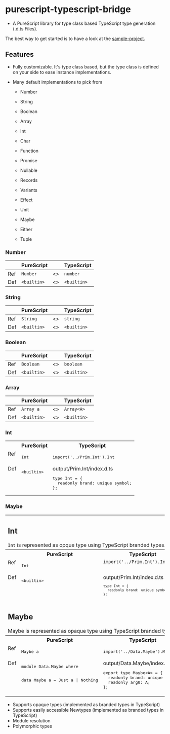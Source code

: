 # purescript-typescript-bridge

- A PureScript library for type class based TypeScript type generation (.d.ts Files).

The best way to get started is to have a look at the
[sample-project](https://github.com/thought2/purescript-typescript-bridge.sample-project).

## Features

- Fully customizable. It's type class based, but the type class is defined on your side to ease instance implementations.
- Many default implementations to pick from

  - Number
  - String
  - Boolean
  - Array

  - Int
  - Char

  - Function

  - Promise
  - Nullable
  - Records
  - Variants
  - Effect
  - Unit
  - Maybe
  - Either
  - Tuple

### Number

|     | PureScript  |     | TypeScript  |
| --- | ----------- | --- | ----------- |
| Ref | `Number`    | <>  | `number`    |
| Def | `<builtin>` | <>  | `<builtin>` |

### String

|     | PureScript  |     | TypeScript  |
| --- | ----------- | --- | ----------- |
| Ref | `String`    | <>  | `string`    |
| Def | `<builtin>` | <>  | `<builtin>` |

### Boolean

|     | PureScript  |     | TypeScript  |
| --- | ----------- | --- | ----------- |
| Ref | `Boolean`   | <>  | `boolean`   |
| Def | `<builtin>` | <>  | `<builtin>` |

### Array

|     | PureScript  |     | TypeScript  |
| --- | ----------- | --- | ----------- |
| Ref | `Array a`   | <>  | `Array<A>`  |
| Def | `<builtin>` | <>  | `<builtin>` |

### Int

<table>
  <tr>
    <th></th>
    <th>PureScript</th>
    <th>TypeScript</th>
  </tr>
  <tr>
    <td valign="top">Ref</td>
    <td valign="top">
      <pre>Int</pre>
    </td>
    <td valign="top">
      <pre>import('../Prim.Int').Int</pre>
    </td>
  </tr>
  <tr>
    <td valign="top">Def</td>
    <td valign="top">
<pre>
&lt;builtin&gt;
</pre>
    </td>
    <td valign="top">
output/Prim.Int/index.d.ts
<pre>
type Int = {
  readonly brand: unique symbol;
};
</pre></td>
  </tr>
</table>


### Maybe

<table>
  <tr>
    <td colspan=3>
      <h2>Int</h2>
      <code>Int</code> is represented as opque type using TypeScript branded types.
    </td>
  </tr>
  <tr></tr>
  <tr>
    <th></th>
    <th>PureScript</th>
    <th>TypeScript</th>
  </tr>
  <tr></tr>
  <tr>
    <td valign="top">Ref</td>
    <td valign="top">
      <pre>Int</pre>
    </td>
    <td valign="top">
      <code>import('../Prim.Int').Int</code>
    </td>
  </tr>
  <tr></tr>
  <tr>
    <td valign="top">Def</td>
    <td valign="top">
<pre>
&lt;builtin&gt;
</pre>
    </td>
    <td valign="top">
output/Prim.Int/index.d.ts
<code><pre>
type Int = {
  readonly brand: unique symbol;
};
</pre></code></td>
  </tr>
  <tr></tr>
  <tr>
    <td colspan=3>
      <h2>Maybe</h2>
      Maybe is represented as opaque type using TypeScript branded types.
    </td>
  </tr>
  <tr></tr>
  <tr>
    <th></th>
    <th>PureScript</th>
    <th>TypeScript</th>
  </tr>
  <tr></tr>
  <tr>
    <td valign="top">Ref</td>
    <td valign="top">
      <pre>Maybe a</pre>
    </td>
    <td valign="top">
      <pre>import('../Data.Maybe').Maybe&lt;A&gt;</pre>
    </td>
  </tr>
  <tr></tr>
  <tr>
    <td valign="top">Def</td>
    <td valign="top">
<pre>
module Data.Maybe where

data Maybe a = Just a | Nothing

</pre>
    </td>
    <td valign="top">
output/Data.Maybe/index.d.ts
<pre>
export type Maybe&lt;A&gt; = {
  readonly brand: unique symbol;
  readonly arg0: A;
};
</pre></td>
  </tr>
  <tr></tr>
</table>

- Supports opaque types (implemented as branded types in TypeScript)
- Supports easily accessible Newtypes (implemented as branded types in TypeScript)
- Module resolution
- Polymorphic types
